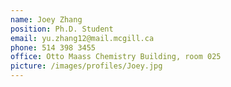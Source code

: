 ```yaml
---
name: Joey Zhang
position: Ph.D. Student
email: yu.zhang12@mail.mcgill.ca
phone: 514 398 3455
office: Otto Maass Chemistry Building, room 025
picture: /images/profiles/Joey.jpg
---
```

